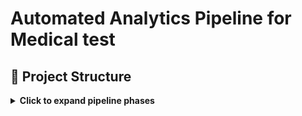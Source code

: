 # **Automated Analytics Pipeline for Medical test**

## 📁 Project Structure

<details>
<summary><strong>Click to expand pipeline phases</strong></summary>

### 🛠️ Creation of Public version is in progress
### 🚀 Original version was launched on March 2025, tested and works properly

---

### **Process-pipeline**

- `1_create-daily-report-base` Power Shell
- `2_run-it-by-6-schedules` Task Scheduler
- `3_create-email-drafts-by-6-schedules` App Script

---

###  [`1_create-daily-report-base`](link)
- Automates daily generation of a report folder with corresponding name and date, using 6 different schedules a month.

###  [`2_run-it-by-6-schedules`](link)
- Automates daily generation of Word report templates for 5 different locations (address, physician name, date, extra detailes for some offices)

###  [`3_create-email-drafts-by-6-schedules`](link)
- Automates daily generation of e-mail drafts (regarding 6 schedules and 5 locations) for proceeding reports to the next step process.

---

### 📁 Repository Structure

- `visuals/` – infographics
- `docs/` -  project documentation

---

🔐 Disclaimer All names, schedules, and content are synthetic. This branch is designed strictly for portfolio demonstration and technical evaluation purposes.

</details>




